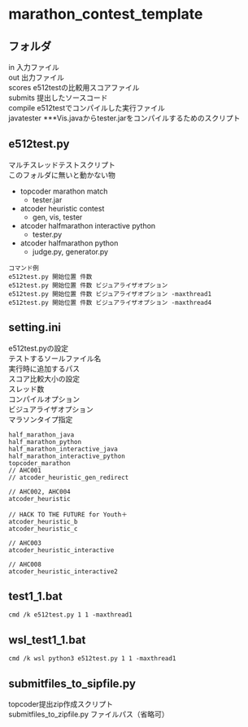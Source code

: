 # marathon_contest_template  
## フォルダ  
in 入力ファイル  
out 出力ファイル  
scores e512testの比較用スコアファイル  
submits 提出したソースコード  
compile e512testでコンパイルした実行ファイル  
javatester ***Vis.javaからtester.jarをコンパイルするためのスクリプト  
## e512test.py  
マルチスレッドテストスクリプト  
このフォルダに無いと動かない物  
- topcoder marathon match
  - tester.jar
- atcoder heuristic contest
  - gen, vis, tester
- atcoder halfmarathon interactive python
  - tester.py
- atcoder halfmarathon python
  - judge.py, generator.py

```
コマンド例
e512test.py 開始位置 件数  
e512test.py 開始位置 件数 ビジュアライザオプション
e512test.py 開始位置 件数 ビジュアライザオプション -maxthread1  
e512test.py 開始位置 件数 ビジュアライザオプション -maxthread4  
```

## setting.ini  
e512test.pyの設定  
テストするソールファイル名  
実行時に追加するパス  
スコア比較大小の設定  
スレッド数  
コンパイルオプション  
ビジュアライザオプション  
マラソンタイプ指定
```
half_marathon_java
half_marathon_python
half_marathon_interactive_java
half_marathon_interactive_python
topcoder_marathon
// AHC001
// atcoder_heuristic_gen_redirect

// AHC002, AHC004
atcoder_heuristic

// HACK TO THE FUTURE for Youth＋
atcoder_heuristic_b
atcoder_heuristic_c

// AHC003
atcoder_heuristic_interactive

// AHC008
atcoder_heuristic_interactive2
```

## test1_1.bat
```cmd /k e512test.py 1 1 -maxthread1```
## wsl_test1_1.bat
```cmd /k wsl python3 e512test.py 1 1 -maxthread1```

## submitfiles_to_sipfile.py
topcoder提出zip作成スクリプト  
submitfiles_to_zipfile.py ファイルパス（省略可）  
